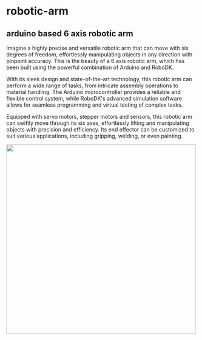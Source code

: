 # robotic-arm
## arduino based 6 axis robotic arm

Imagine a highly precise and versatile robotic arm that can move with six degrees of freedom, effortlessly manipulating objects in any direction with pinpoint accuracy. This is the beauty of a 6 axis robotic arm, which has been built using the powerful combination of Arduino and RoboDK.

With its sleek design and state-of-the-art technology, this robotic arm can perform a wide range of tasks, from intricate assembly operations to material handling. The Arduino microcontroller provides a reliable and flexible control system, while RoboDK's advanced simulation software allows for seamless programming and virtual testing of complex tasks.

Equipped with servo motors, stepper motors and sensors, this robotic arm can swiftly move through its six axes, effortlessly lifting and manipulating objects with precision and efficiency. Its end effector can be customized to suit various applications, including gripping, welding, or even painting.

<img src="Images/RoboDK_model" width="500">
